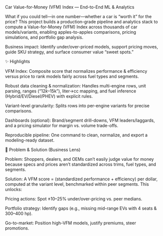 Car Value-for-Money (VFM) Index — End-to-End ML & Analytics

What if you could tell—in one number—whether a car is “worth it” for the price?
This project builds a production-grade pipeline and analytics stack to compute a Value-for-Money (VFM) Index across thousands of car models/variants, enabling apples-to-apples comparisons, pricing simulations, and portfolio gap analysis.

Business impact: Identify under/over-priced models, support pricing moves, guide SKU strategy, and surface consumer value “sweet spots.”

✨ Highlights

VFM Index: Composite score that normalizes performance & efficiency versus price to rank models fairly across fuel types and segments.

Robust data cleaning & normalization: Handles multi-engine rows, unit parsing, ranges (“$12k–$15k”), liter→cc mapping, and fuel inference (Hybrid/EV/Diesel/PHEV) with explicit rules.

Variant-level granularity: Splits rows into per-engine variants for precise comparisons.

Dashboards (optional): Brand/segment drill-downs, VFM leaders/laggards, and a pricing simulator for margin vs. volume trade-offs.

Reproducible pipeline: One command to clean, normalize, and export a modeling-ready dataset.

🧩 Problem & Solution (Business Lens)

Problem: Shoppers, dealers, and OEMs can’t easily judge value for money because specs and prices aren’t standardized across trims, fuel types, and segments.

Solution:
A VFM score = (standardized performance + efficiency) per dollar, computed at the variant level, benchmarked within peer segments.
This unlocks:

Pricing actions: Spot ±10–25% under/over-pricing vs. peer medians.

Portfolio strategy: Identify gaps (e.g., missing mid-range EVs with 4 seats & 300–400 hp).

Go-to-market: Position high-VFM models, justify premiums, steer promotions.
